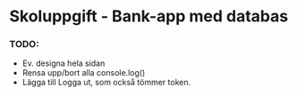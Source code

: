 # Skoluppgift - Bank-app med databas

### TODO:

- Ev. designa hela sidan
- Rensa upp/bort alla console.log()
- Lägga till Logga ut, som också tömmer token.
